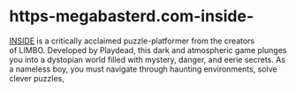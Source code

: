 # https-megabasterd.com-inside-
[INSIDE](https://megabasterd.com/inside/) is a critically acclaimed puzzle-platformer from the creators of LIMBO. Developed by Playdead, this dark and atmospheric game plunges you into a dystopian world filled with mystery, danger, and eerie secrets. As a nameless boy, you must navigate through haunting environments, solve clever puzzles, 
